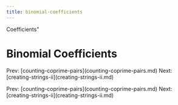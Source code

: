 ```yaml
---
title: binomial-coefficients
---
```


Coefficients\"

# Binomial Coefficients

Prev:
\[counting-coprime-pairs](counting-coprime-pairs.md)
Next:
\[creating-strings-ii](creating-strings-ii.md)

Prev:
\[counting-coprime-pairs](counting-coprime-pairs.md)
Next:
\[creating-strings-ii](creating-strings-ii.md)
